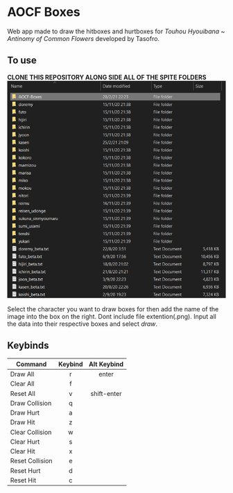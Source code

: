 # AOCF Boxes

Web app made to draw the hitboxes and hurtboxes for *Touhou Hyouibana ~ Antinomy of Common Flowers* developed by Tasofro.

## To use

**CLONE THIS REPOSITORY ALONG SIDE ALL OF THE SPITE FOLDERS**
![an image is suppose to be here](./resources/example.png? "Example")

Select the character you want to draw boxes for then add the name of the image into the box on the right. Dont include file extention(.png). Input all the data into their respective boxes and select *draw*.

## Keybinds

|Command         | Keybind | Alt Keybind |
|----------------|:-------:|:-----------:|
|Draw All        | r       | enter       |
|Clear All       | f       |             |
|Reset All       | v       | shift-enter |
|Draw Collision  | q       |             |
|Draw Hurt       | a       |             |
|Draw Hit        | z       |             |
|Clear Collision | w       |             |
|Clear Hurt      | s       |             |
|Clear Hit       | x       |             |
|Reset Collision | e       |             |
|Reset Hurt      | d       |             |
|Reset Hit       | c       |             |